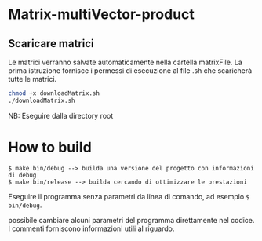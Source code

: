 # Matrix-multiVector-product
## Scaricare matrici
Le matrici verranno salvate automaticamente nella cartella matrixFile. La prima istruzione fornisce i permessi di esecuzione al file .sh che scaricherà tutte le matrici.
```bash
chmod +x downloadMatrix.sh
./downloadMatrix.sh
```

NB: Eseguire dalla directory root

# How to build
```
$ make bin/debug --> builda una versione del progetto con informazioni di debug
$ make bin/release --> builda cercando di ottimizzare le prestazioni
```
Eseguire il programma senza parametri da linea di comando, ad esempio `$ bin/debug`.

 possibile cambiare alcuni parametri del programma direttamente nel codice. I commenti forniscono informazioni utili al riguardo.
